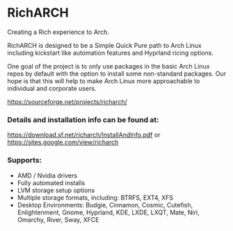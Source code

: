 # RichARCH
Creating a Rich experience to Arch.

RichARCH is designed to be a Simple Quick Pure path to Arch Linux including kickstart like automation features and Hyprland ricing options.

One goal of the project is to only use packages in the basic Arch Linux repos by default with the option to install some non-standard packages. Our hope is that this will help to make Arch Linux more approachable to individual and corporate users.

https://sourceforge.net/projects/richarch/

### Details and installation info can be found at:
https://download.sf.net/richarch/InstallAndInfo.pdf
or
https://sites.google.com/view/richarch

### Supports:
* AMD / Nvidia drivers
* Fully automated installs
* LVM storage setup options
* Multiple storage formats, including: BTRFS, EXT4, XFS
* Desktop Environments: Budgie, Cinnamon, Cosmic, Cutefish, Enlightenment, Gnome, Hyprland, KDE, LXDE, LXQT, Mate, Niri, Omarchy, River, Sway, XFCE
